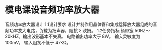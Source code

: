 # 模电课设音频功率放大器
音频功率放大器设计
1.1设计要求 设计并制作用晶体管和集成运算放大器组成的音频功率放大电路，负载为扬声器，阻抗 8 欧姆。 1.2任务指标 频带宽 50HZ～20kHZ，输出波形基本不失真。 电路输出功率大于 8W。 输入灵敏度为 100mV。 输入阻抗不低于 47KΩ。
